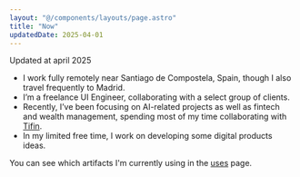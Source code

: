 ```yaml
---
layout: "@/components/layouts/page.astro"
title: "Now"
updatedDate: 2025-04-01
---
```


Updated at april 2025

- I work fully remotely near Santiago de Compostela, Spain, though I also travel frequently to Madrid.
- I’m a freelance UI Engineer, collaborating with a select group of clients.
- Recently, I’ve been focusing on AI-related projects as well as fintech and wealth management, spending most of my time collaborating with [Tifin](https://www.linkedin.com/company/tifin/).
- In my limited free time, I work on developing some digital products ideas.

You can see which artifacts I'm currently using in the [uses](/uses) page.
